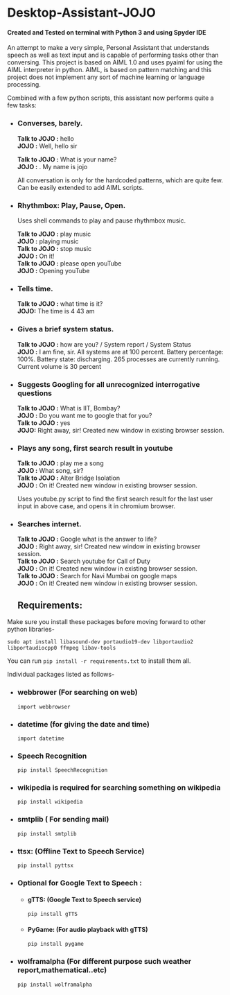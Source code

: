 # Desktop-Assistant-JOJO

#### Created and Tested on terminal with Python 3 and using Spyder IDE

An attempt to make a very simple, Personal Assistant that understands speech as well as text input and is capable of performing tasks other than conversing.
This project is based on AIML 1.0 and uses pyaiml for using the AIML interpreter in python. AIML, is based on pattern matching and this project does not implement any sort of machine learning or language processing.

Combined with a few python scripts, this assistant now performs quite a few tasks:

- ### Converses, barely.

    **Talk to JOJO :** hello<br>
    **JOJO  :** Well, hello sir 

    **Talk to JOJO :** What is your name?<br>
    **JOJO :** . My name is jojo 
    
    All conversation is only for the hardcoded patterns, which are quite few. Can be easily extended to add AIML scripts.

- ### Rhythmbox: Play, Pause, Open.

    Uses shell commands to play and pause rhythmbox music.

    **Talk to JOJO :** play music<br>
    **JOJO :** playing music <br>
    **Talk to JOJO :** stop music<br>
    **JOJO :** On it!<br>
    **Talk to JOJO :** please open youTube <br>
    **JOJO :** Opening youTube

- ### Tells time.
    
    **Talk to JOJO :** what time is it?<br>
    **JOJO:** The time is 4 43 am

- ### Gives a brief system status.

    **Talk to JOJO :** how are you? / System report / System Status<br>
    **JOJO :** I am fine, sir. All systems are at 100 percent. Battery percentage: 100%. Battery state: discharging. 265 processes are currently running. Current volume is 30 percent

- ### Suggests Googling for all unrecognized interrogative questions

    **Talk to JOJO :** What is IIT, Bombay?<br>
    **JOJO :** Do you want me to google that for you?<br>
    **Talk to JOJO :** yes<br>
    **JOJO:** Right away, sir!  Created new window in existing browser session.

- ### Plays any song, first search result in youtube

    **Talk to JOJO :** play me a song<br>
    **JOJO :** What song, sir?<br>
    **Talk to JOJO :** Alter Bridge Isolation<br>
    **JOJO :** On it!  Created new window in existing browser session.

    Uses youtube.py script to find the first search result for the last user input in above case, and opens it in chromium browser.

- ### Searches internet.

    **Talk to JOJO :** Google what is the answer to life?<br>
    **JOJO :** Right away, sir!  Created new window in existing browser session.<br>
    **Talk to JOJO :** Search youtube for Call of Duty<br>
    **JOJO :** On it!  Created new window in existing browser session.<br>
    **Talk to JOJO :** Search for Navi Mumbai on google maps<br>
    **JOJO :** On it!  Created new window in existing browser session.
    
    ## Requirements:

Make sure you install these packages before moving forward to other python libraries-

`sudo apt install libasound-dev portaudio19-dev libportaudio2 libportaudiocpp0 ffmpeg libav-tools`

You can run `pip install -r requirements.txt` to install them all.

Individual packages listed as follows-

- ### webbrower (For searching on web)
    `import webbrowser`
- ### datetime (for giving the date and time)
    `import datetime`
    
- ### Speech Recognition
    `pip install SpeechRecognition`

- ### wikipedia is required for searching something on wikipedia
    `pip install wikipedia`

- ### smtplib ( For sending mail)
    `pip install smtplib`

- ### ttsx: (Offline Text to Speech Service)
    `pip install pyttsx`

- ### Optional for Google Text to Speech :
   + #### gTTS: (Google Text to Speech service)
      `pip install gTTS`

   + #### PyGame: (For audio playback with gTTS)
       `pip install pygame`

- ### wolframalpha (For different purpose such weather report,mathematical..etc)
    `pip install wolframalpha`

